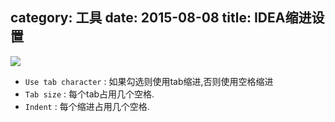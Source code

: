 category: 工具
date: 2015-08-08
title: IDEA缩进设置
---

![](https://github.com/wanggnim/blog-website/blob/images/other/idea_indent.jpg)
* `Use tab character` : 如果勾选则使用tab缩进,否则使用空格缩进
* `Tab size` : 每个tab占用几个空格. 
* `Indent` : 每个缩进占用几个空格. 